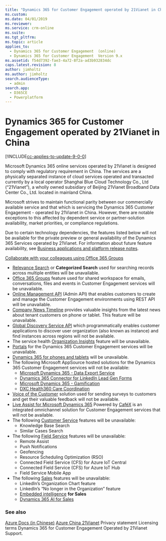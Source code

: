 ```yaml
---
title: "Dynamics 365 for Customer Engagement operated by 21Vianet in China | MicrosoftDocs"
ms.custom: 
ms.date: 04/01/2019
ms.reviewer: 
ms.service: crm-online
ms.suite: 
ms.tgt_pltfrm: 
ms.topic: article
applies_to: 
  - Dynamics 365 for Customer Engagement  (online)
  - Dynamics 365 for Customer Engagement  Version 9.x
ms.assetid: f54d7392-fae3-4a72-8f2a-ad3b932834dc
caps.latest.revision: 8
author: jimholtz
ms.author: jimholtz
search.audienceType: 
  - admin
search.app: 
  - D365CE
  - Powerplatform
---
```

# Dynamics 365 for Customer Engagement operated by 21Vianet in China

[!INCLUDE[cc-applies-to-update-9-0-0](../../includes/cc_applies_to_update_9_0_0.md)]

Microsoft Dynamics 365 online services operated by 21Vianet is designed to comply with regulatory requirement in China. The services are a physically separated instance of cloud services operated and transacted currently by a local operator Shanghai Blue Cloud Technology Co., Ltd (“21Vianet”), a wholly owned subsidiary of Beijing 21Vianet Broadband Data Center Co., Ltd. located in mainland China.

Microsoft strives to maintain functional parity between our commercially available service and that which is servicing the Dynamics 365 Customer Engagement -  operated by 21Vianet in China. However, there are notable exceptions to this affected by dependent service or partner-solution availability, market priorities, or compliance regulations.

Due to certain technology dependencies, the features listed below will not be available for the private preview or general availability of the Dynamics 365
Services operated by 21Vianet. For information about future feature availability, see [Business applications and platform release notes](https://go.microsoft.com/fwlink/p/?linkid=2010158).

[Collaborate with your colleagues using Office 365 Groups](../../basics/collaborate-with-colleagues-using-office-365-groups.md)

- [Relevance Search](../../basics/relevance-search-results.md) or **Categorized Search** used for searching records across multiple entities will be unavailable.
- [Office 365 Groups](../../basics/collaborate-with-colleagues-using-office-365-groups.md) feature used for shared workspace for emails, conversations, files and events in Customer Engagement services will be unavailable.
- [Online Management API](../../developer/online-management-api.md) (Admin API) that enables customers to create and manage the Customer Engagement environments using REST API will be unavailable.
- [Company News Timeline](../../company-news-timeline/get-company-news-timeline-dynamics-365-phones-tablets.md) provides valuable insights from the latest news about tenant customers on phone or tablet. This feature will be unavailable.
- [Global Discovery Service API](../../developer/webapi/discover-url-organization-web-api.md) which programmatically enables customer applications to discover user organization (also known as instance) and find instances across regions will not be available.
- The service health [Organization Insights](../../admin/use-organization-insights-solution-view-instance-metrics.md) feature will be unavailable.
- [Portals](../../portals/administer-manage-portal-dynamics-365.md) for the Dynamics 365 Customer Engagement services will be unavailable.
- [Dynamics 365 for phones and tablets](../../mobile-app/overview.md) will be unavailable.
- The following Microsoft AppSource hosted solutions for the Dynamics 365 Customer Engagement services will not be available:
  - [Microsoft Dynamics 365 - Data Export Service](https://appsource.microsoft.com/product/dynamics-365/mscrm.44f192ec-e387-436c-886c-879923d8a448)
  - [Dynamics 365 Connector for LinkedIn Lead Gen Forms](https://appsource.microsoft.com/product/dynamics-365/mscrm.dd228afa-64e7-4c9f-92ad-77e7f1334547?tab=overview)
  - [Microsoft Dynamics 365 - Gamification](https://appsource.microsoft.com/product/dynamics-365/mscrm.f6d23ec7-255c-4bd8-8c99-dc041d5cb8b3)
  - [DXC Health360 Care Coordination](https://appsource.microsoft.com/product/dynamics-365/tribridge_health360.2ca8cb47-4e93-4e1c-af86-784041b4d8a9)
- [Voice of the Customer](../../voice-of-customer/help-hub.md) solution used for sending surveys to customers and get their valuable feedback will not be available.
- [Live Assist for Microsoft Dynamics 365](../../live-assist/live-assist-microsoft-dynamics-365-powered-by-cafe-x.md) Powered by [CaféX](https://www.cafex.com/products/live-assist-365/) is an integrated omnichannel solution for Customer Engagement services that will not be available.
- The following [Customer Service](../../customer-service/help-hub.md) features will be unavailable: 
  - Knowledge Base Search
  - Similar Cases Search
- The following [Field Service](../../field-service/overview.md) features will be unavailable:
  - Remote Assist
  - Push Notifications
  - Geofencing
  - Resource Scheduling Optimization (RSO)
  - Connected Field Service (CFS) for Azure IoT Central
  - Connected Field Service (CFS) for Azure IoT Hub
  - Field Service Mobile App
- The following [Sales](../../sales-enterprise/help-hub.md) features will be unavailable: 
  - LinkedIn’s Organization Chart feature
  - LinkedIn’s “No longer in the Organization” feature
  - [Embedded intelligence](../../sales-enterprise/embedded-intelligence.md) **for Sales**
  - [Dynamics 365 AI for Sales](../../sales-enterprise/dynamics365-ai-sales.md)

### See also  

[Azure Docs (in Chinese)](https://docs.azure.cn/zh-cn/)
[Azure China 21Vianet](https://docs.microsoft.com/azure/china/china-welcome)
Privacy statement
Licensing terms
Dynamics 365 for Customer Engagement Operated by 21Vianet Support.
